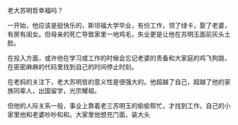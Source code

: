 老大苏明哲幸福吗？

一开始，他应该是挺快乐的，斯坦福大学毕业，有份工作，领了绿卡，娶了老婆，有房有闺女。但母亲的死亡导致家里一地鸡毛，失业更是让他在苏明玉面前灰头土脸。

在投入方面，或许他在学习或工作的时候会忘记老婆的责备和大家庭的鸡飞狗跳，在密密麻麻的代码里找到自己的时间停止时刻。

在老妈的关注下，老大苏明哲的意义性是很强大的。他超越了自己，超越了他的家族同辈人，出国留学，光宗耀祖。

但他的人际关系一般，事业上靠着老三苏明玉的偷偷帮忙，才找到工作。自己的小家里他和老婆吵吵和和。大家里他想充门面，装大头


<!--stackedit_data:
eyJoaXN0b3J5IjpbLTIwNzQ3NzMxMzEsMTE1NDE0OTI3Ml19
-->